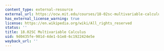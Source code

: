 ```yaml
---
content_type: external-resource
external_url: https://ocw.mit.edu/courses/18-02sc-multivariable-calculus-fall-2010/
has_external_license_warning: true
license: https://en.wikipedia.org/wiki/All_rights_reserved
status: ''
title: 18.02SC Multivariable Calculus
uid: 9d0435fe-901d-4de1-b1e8-6c1922424e5e
wayback_url: ''
---
```


